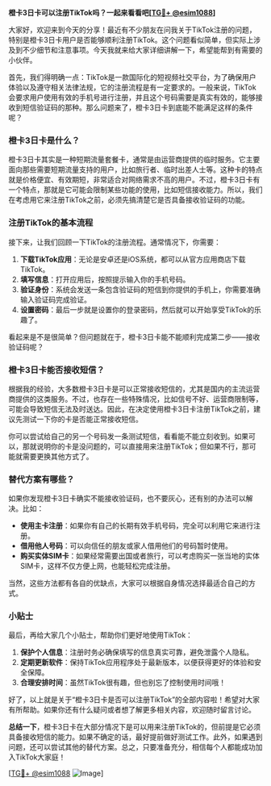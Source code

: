 **橙卡3日卡可以注册TikTok吗？一起来看看吧[[TG💪+ @esim1088](https://t.me/s/esim1088)]**

大家好，欢迎来到今天的分享！最近有不少朋友在问我关于TikTok注册的问题，特别是橙卡3日卡用户是否能够顺利注册TikTok。这个问题看似简单，但实际上涉及到不少细节和注意事项。今天我就来给大家详细讲解一下，希望能帮到有需要的小伙伴。

首先，我们得明确一点：TikTok是一款国际化的短视频社交平台，为了确保用户体验以及遵守相关法律法规，它的注册流程是有一定要求的。一般来说，TikTok会要求用户使用有效的手机号进行注册，并且这个号码需要是真实有效的，能够接收到短信验证码的那种。那么问题来了，橙卡3日卡到底能不能满足这样的条件呢？

### 橙卡3日卡是什么？

橙卡3日卡其实是一种短期流量套餐卡，通常是由运营商提供的临时服务。它主要面向那些需要短期流量支持的用户，比如旅行者、临时出差人士等。这种卡的特点就是价格便宜、有效期短，非常适合对网络需求不高的用户。不过，橙卡3日卡有一个特点，那就是它可能会限制某些功能的使用，比如短信接收能力。所以，我们在考虑用它来注册TikTok之前，必须先搞清楚它是否具备接收验证码的功能。

### 注册TikTok的基本流程

接下来，让我们回顾一下TikTok的注册流程。通常情况下，你需要：

1. **下载TikTok应用**：无论是安卓还是iOS系统，都可以从官方应用商店下载TikTok。
2. **填写信息**：打开应用后，按照提示输入你的手机号码。
3. **验证身份**：系统会发送一条包含验证码的短信到你提供的手机上，你需要准确输入验证码完成验证。
4. **设置密码**：最后一步就是设置你的登录密码，然后就可以开始享受TikTok的乐趣了。

看起来是不是很简单？但问题就在于，橙卡3日卡能不能顺利完成第二步——接收验证码呢？

### 橙卡3日卡能否接收短信？

根据我的经验，大多数橙卡3日卡是可以正常接收短信的，尤其是国内的主流运营商提供的这类服务。不过，也存在一些特殊情况，比如信号不好、运营商限制等，可能会导致短信无法及时送达。因此，在决定使用橙卡3日卡注册TikTok之前，建议先测试一下你的卡是否能正常接收短信。

你可以尝试给自己的另一个号码发一条测试短信，看看能不能立刻收到。如果可以，那就说明你的卡是没问题的，可以直接用来注册TikTok；但如果不行，那可能就需要更换其他方式了。

### 替代方案有哪些？

如果你发现橙卡3日卡确实不能接收验证码，也不要灰心，还有别的办法可以解决。比如：

- **使用主卡注册**：如果你有自己的长期有效手机号码，完全可以利用它来进行注册。
- **借用他人号码**：可以向信任的朋友或家人借用他们的号码暂时使用。
- **购买实体SIM卡**：如果经常需要出国或者旅行，可以考虑购买一张当地的实体SIM卡，这样不仅方便上网，也能轻松完成注册。

当然，这些方法都有各自的优缺点，大家可以根据自身情况选择最适合自己的方式。

### 小贴士

最后，再给大家几个小贴士，帮助你们更好地使用TikTok：

1. **保护个人信息**：注册时务必确保填写的信息真实可靠，避免泄露个人隐私。
2. **定期更新软件**：保持TikTok应用程序处于最新版本，以便获得更好的体验和安全保障。
3. **合理安排时间**：虽然TikTok很有趣，但也别忘了控制使用时间哦！

好了，以上就是关于“橙卡3日卡是否可以注册TikTok”的全部内容啦！希望对大家有所帮助。如果你还有什么疑问或者想了解更多相关内容，欢迎随时留言讨论。

**总结一下**，橙卡3日卡在大部分情况下是可以用来注册TikTok的，但前提是它必须具备接收短信的能力。如果不确定的话，最好提前做好测试工作。此外，如果遇到问题，还可以尝试其他的替代方案。总之，只要准备充分，相信每个人都能成功加入TikTok大家庭！

[[TG💪+ @esim1088](https://t.me/s/esim1088) ![Image](https://i.postimg.cc/4NQfJmqS/Snipaste-2025-05-13-00-14-12.png)]